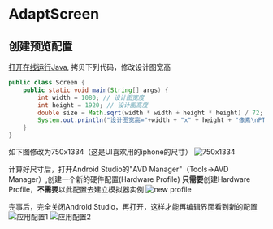 # AdaptScreen

## 创建预览配置

[打开在线运行Java](https://c.runoob.com/compile/10), 拷贝下列代码，修改设计图宽高
```java
public class Screen {
    public static void main(String[] args) {
        int width = 1080; // 设计图宽度
        int height = 1920; // 设计图高度
        double size = Math.sqrt(width * width + height * height) / 72;
        System.out.println("设计图宽高="+width + "x" + height + "像素\nPT预览尺寸=" + size + "英寸");
    }
}
```

如下图修改为750x1334（这是UI喜欢用的iphone的尺寸）
![750x1334](https://raw.githubusercontent.com/licheedev/AdaptScreen/master/imgs/run_java.png)

计算好尺寸后，打开Android Studio的"AVD Manager"（Tools->AVD Manager）,创建一个新的硬件配置(Hardware Profile)
**只需要**创建Hardware Profile，**不需要**以此配置去建立模拟器实例
![new profile](https://raw.githubusercontent.com/licheedev/AdaptScreen/master/imgs/new_preview_profile.png)

完事后，完全关闭Android Studio，再打开，这样才能再编辑界面看到新的配置
![应用配置1](https://raw.githubusercontent.com/licheedev/AdaptScreen/master/imgs/select_profile1.png)
![应用配置2](https://raw.githubusercontent.com/licheedev/AdaptScreen/master/imgs/select_profile2.png)

